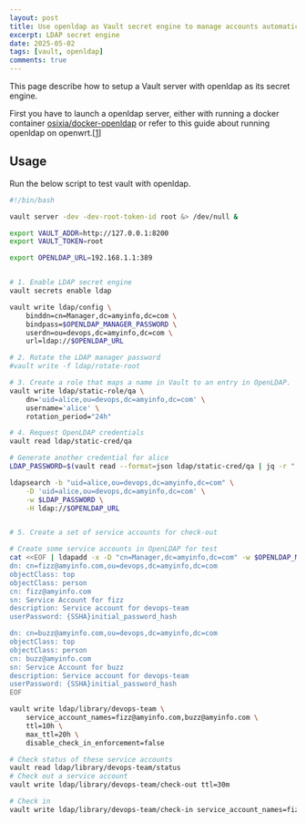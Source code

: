 ```yaml
---
layout: post
title: Use openldap as Vault secret engine to manage accounts automatically
excerpt: LDAP secret engine
date: 2025-05-02
tags: [vault, openldap]
comments: true
---
```


This page describe how to setup a Vault server with openldap as its secret engine.

First you have to launch a openldap server, either with running a docker container [osixia/docker-openldap](https://github.com/osixia/docker-openldap) or refer to this guide about running openldap on openwrt.[[1](https://blog.amyinfo.com/2024-05-30-openldap-on-openwrt/)]

## Usage

Run the below script to test vault with openldap.

```bash
#!/bin/bash

vault server -dev -dev-root-token-id root &> /dev/null &

export VAULT_ADDR=http://127.0.0.1:8200
export VAULT_TOKEN=root

export OPENLDAP_URL=192.168.1.1:389


# 1. Enable LDAP secret engine
vault secrets enable ldap

vault write ldap/config \
    binddn=cn=Manager,dc=amyinfo,dc=com \
    bindpass=$OPENLDAP_MANAGER_PASSWORD \
    userdn=ou=devops,dc=amyinfo,dc=com \
    url=ldap://$OPENLDAP_URL                 

# 2. Rotate the LDAP manager password
#vault write -f ldap/rotate-root

# 3. Create a role that maps a name in Vault to an entry in OpenLDAP.
vault write ldap/static-role/qa \
    dn='uid=alice,ou=devops,dc=amyinfo,dc=com' \
    username='alice' \
    rotation_period="24h"

# 4. Request OpenLDAP credentials
vault read ldap/static-cred/qa

# Generate another credential for alice
LDAP_PASSWORD=$(vault read --format=json ldap/static-cred/qa | jq -r ".data.password")

ldapsearch -b "uid=alice,ou=devops,dc=amyinfo,dc=com" \
    -D 'uid=alice,ou=devops,dc=amyinfo,dc=com' \
    -w $LDAP_PASSWORD \
    -H ldap://$OPENLDAP_URL


# 5. Create a set of service accounts for check-out

# Create some service accounts in OpenLDAP for test
cat <<EOF | ldapadd -x -D "cn=Manager,dc=amyinfo,dc=com" -w $OPENLDAP_MANAGER_PASSWORD
dn: cn=fizz@amyinfo.com,ou=devops,dc=amyinfo,dc=com
objectClass: top
objectClass: person
cn: fizz@amyinfo.com
sn: Service Account for fizz
description: Service account for devops-team
userPassword: {SSHA}initial_password_hash

dn: cn=buzz@amyinfo.com,ou=devops,dc=amyinfo,dc=com
objectClass: top
objectClass: person
cn: buzz@amyinfo.com
sn: Service Account for buzz
description: Service account for devops-team
userPassword: {SSHA}initial_password_hash
EOF

vault write ldap/library/devops-team \
    service_account_names=fizz@amyinfo.com,buzz@amyinfo.com \
    ttl=10h \
    max_ttl=20h \
    disable_check_in_enforcement=false

# Check status of these service accounts
vault read ldap/library/devops-team/status
# Check out a service account
vault write ldap/library/devops-team/check-out ttl=30m

# Check in
vault write ldap/library/devops-team/check-in service_account_names=fizz@amyinfo.com
```